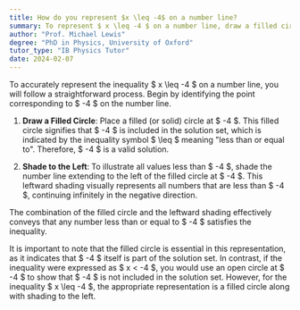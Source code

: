 ```yaml
---
title: How do you represent $x \leq -4$ on a number line?
summary: To represent $ x \leq -4 $ on a number line, draw a filled circle at -4 and shade leftwards.
author: "Prof. Michael Lewis"
degree: "PhD in Physics, University of Oxford"
tutor_type: "IB Physics Tutor"
date: 2024-02-07
---
```


To accurately represent the inequality $ x \leq -4 $ on a number line, you will follow a straightforward process. Begin by identifying the point corresponding to $ -4 $ on the number line. 

1. **Draw a Filled Circle**: Place a filled (or solid) circle at $ -4 $. This filled circle signifies that $ -4 $ is included in the solution set, which is indicated by the inequality symbol $ \leq $ meaning "less than or equal to". Therefore, $ -4 $ is a valid solution.

2. **Shade to the Left**: To illustrate all values less than $ -4 $, shade the number line extending to the left of the filled circle at $ -4 $. This leftward shading visually represents all numbers that are less than $ -4 $, continuing infinitely in the negative direction. 

The combination of the filled circle and the leftward shading effectively conveys that any number less than or equal to $ -4 $ satisfies the inequality.

It is important to note that the filled circle is essential in this representation, as it indicates that $ -4 $ itself is part of the solution set. In contrast, if the inequality were expressed as $ x < -4 $, you would use an open circle at $ -4 $ to show that $ -4 $ is not included in the solution set. However, for the inequality $ x \leq -4 $, the appropriate representation is a filled circle along with shading to the left.
    